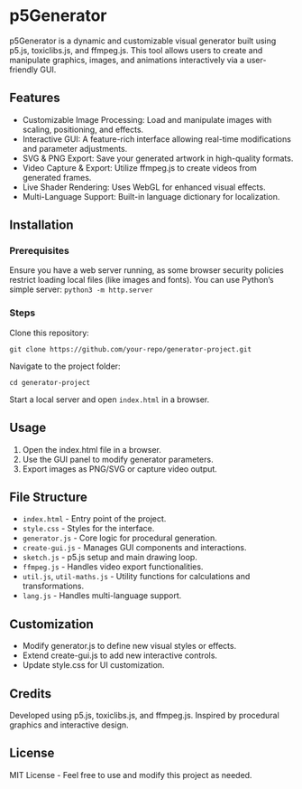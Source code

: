 # p5Generator
 
p5Generator is a dynamic and customizable visual generator built using p5.js, toxiclibs.js, and ffmpeg.js. This tool allows users to create and manipulate graphics, images, and animations interactively via a user-friendly GUI.

## Features

- Customizable Image Processing: Load and manipulate images with scaling, positioning, and effects.
- Interactive GUI: A feature-rich interface allowing real-time modifications and parameter adjustments.
- SVG & PNG Export: Save your generated artwork in high-quality formats.
- Video Capture & Export: Utilize ffmpeg.js to create videos from generated frames.
- Live Shader Rendering: Uses WebGL for enhanced visual effects.
- Multi-Language Support: Built-in language dictionary for localization.

## Installation

### Prerequisites
Ensure you have a web server running, as some browser security policies restrict loading local files (like images and fonts). You can use Python’s simple server:
`python3 -m http.server`

### Steps
Clone this repository:

`git clone https://github.com/your-repo/generator-project.git`

Navigate to the project folder:

`cd generator-project`

Start a local server and open `index.html` in a browser.

## Usage
1. Open the index.html file in a browser.
2. Use the GUI panel to modify generator parameters.
3. Export images as PNG/SVG or capture video output.

## File Structure
- `index.html` - Entry point of the project.
- `style.css` - Styles for the interface.
- `generator.js` - Core logic for procedural generation.
- `create-gui.js` - Manages GUI components and interactions.
- `sketch.js` - p5.js setup and main drawing loop.
- `ffmpeg.js` - Handles video export functionalities.
- `util.js`, `util-maths.js` - Utility functions for calculations and transformations.
- `lang.js` - Handles multi-language support.

## Customization
- Modify generator.js to define new visual styles or effects.
- Extend create-gui.js to add new interactive controls.
- Update style.css for UI customization.

## Credits
Developed using p5.js, toxiclibs.js, and ffmpeg.js. Inspired by procedural graphics and interactive design.

## License
MIT License - Feel free to use and modify this project as needed.